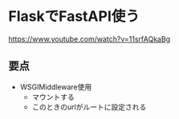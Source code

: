 # FlaskでFastAPI使う

https://www.youtube.com/watch?v=11srfAQkaBg

## 要点

- WSGIMiddleware使用
  - マウントする
  - このときのurlがルートに設定される
